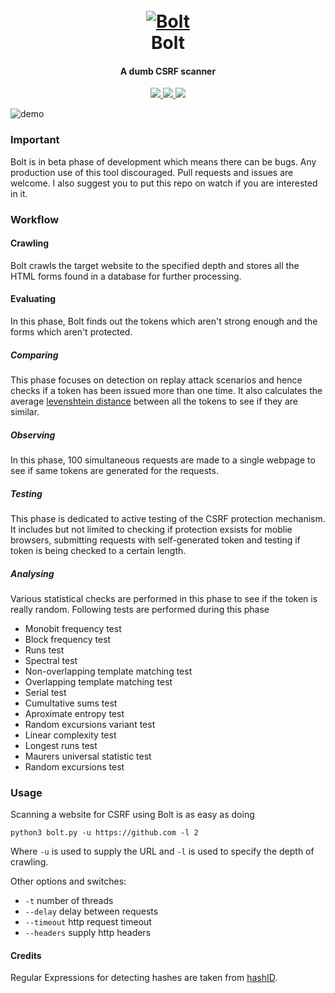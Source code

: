 <h1 align="center">
  <br>
  <a href="https://github.com/s0md3v/Bolt"><img src="https://i.ibb.co/2tnkLvt/bolt.png" alt="Bolt"></a>
  <br>
  Bolt
  <br>
</h1>

<h4 align="center">A dumb CSRF scanner</h4>

<p align="center">
  <a href="https://github.com/s0md3v/Bolt/releases">
    <img src="https://img.shields.io/github/release/s0md3v/Bolt.svg">
  </a>
  <a href="https://travis-ci.com/s0md3v/Bolt">
    <img src="https://img.shields.io/travis/com/s0md3v/Bolt.svg">
  </a>
  <a href="https://github.com/s0md3v/Bolt/issues?q=is%3Aissue+is%3Aclosed">
      <img src="https://img.shields.io/github/issues-closed-raw/s0md3v/Bolt.svg">
  </a>
</p>

![demo](https://i.ibb.co/mTtHTGP/Screenshot-2018-12-30-03-42-26.png)

### Important
Bolt is in beta phase of development which means there can be bugs. Any production use of this tool discouraged.
Pull requests and issues are welcome. I also suggest you to put this repo on watch if you are interested in it.

### Workflow

#### Crawling
Bolt crawls the target website to the specified depth and stores all the HTML forms found in a database for further processing.

#### Evaluating
In this phase, Bolt finds out the tokens which aren't strong enough and the forms which aren't protected.

##### Comparing
This phase focuses on detection on replay attack scenarios and hence checks if a token has been issued more than one time.
It also calculates the average [levenshtein distance](https://en.wikipedia.org/wiki/Levenshtein_distance) between all the tokens to see if they are similar.

##### Observing
In this phase, 100 simultaneous requests are made to a single webpage to see if same tokens are generated for the requests.

##### Testing
This phase is dedicated to active testing of the CSRF protection mechanism. It includes but not limited to checking if protection exsists for moblie browsers, submitting requests with self-generated token and testing if token is being checked to a certain length.

##### Analysing
Various statistical checks are performed in this phase to see if the token is really random.
Following tests are performed during this phase
- Monobit frequency test
- Block frequency test
- Runs test
- Spectral test
- Non-overlapping template matching test
- Overlapping template matching test
- Serial test
- Cumultative sums test
- Aproximate entropy test
- Random excursions variant test
- Linear complexity test
- Longest runs test
- Maurers universal statistic test
- Random excursions test

### Usage

Scanning a website for CSRF using Bolt is as easy as doing
```
python3 bolt.py -u https://github.com -l 2
```
Where `-u` is used to supply the URL and `-l` is used to specify the depth of crawling.

Other options and switches:

- `-t` number of threads
- `--delay` delay between requests
- `--timeout` http request timeout
- `--headers` supply http headers

#### Credits
Regular Expressions for detecting hashes are taken from [hashID](https://github.com/psypanda/hashID).
